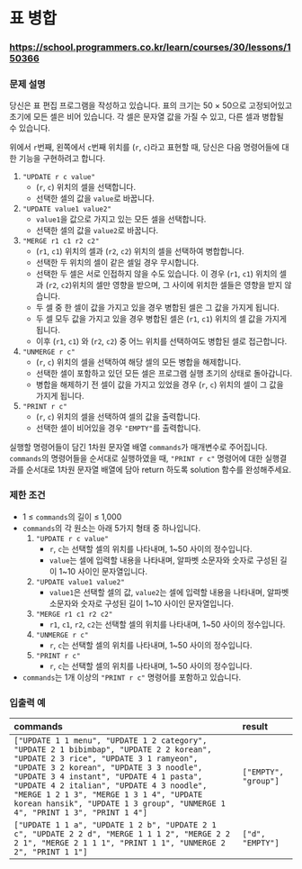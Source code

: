 # 표 병합

### https://school.programmers.co.kr/learn/courses/30/lessons/150366

### 문제 설명

당신은 표 편집 프로그램을 작성하고 있습니다.
표의 크기는 50 × 50으로 고정되어있고 초기에 모든 셀은 비어 있습니다.
각 셀은 문자열 값을 가질 수 있고, 다른 셀과 병합될 수 있습니다.

위에서 `r`번째, 왼쪽에서 `c`번째 위치를 (`r`, `c`)라고 표현할 때, 당신은 다음 명령어들에 대한 기능을 구현하려고 합니다.

1. `"UPDATE r c value"`
    - (`r`, `c`) 위치의 셀을 선택합니다.
    - 선택한 셀의 값을 `value`로 바꿉니다.
2. `"UPDATE value1 value2"`
    - `value1`을 값으로 가지고 있는 모든 셀을 선택합니다.
    - 선택한 셀의 값을 `value2`로 바꿉니다.
3. `"MERGE r1 c1 r2 c2"`
    - (`r1`, `c1`) 위치의 셀과 (`r2`, `c2`) 위치의 셀을 선택하여 병합합니다.
    - 선택한 두 위치의 셀이 같은 셀일 경우 무시합니다.
    - 선택한 두 셀은 서로 인접하지 않을 수도 있습니다. 이 경우 (`r1`, `c1`) 위치의 셀과 (`r2`, `c2`)위치의 셀만 영향을 받으며, 그 사이에 위치한 셀들은 영향을 받지 않습니다.
    - 두 셀 중 한 셀이 값을 가지고 있을 경우 병합된 셀은 그 값을 가지게 됩니다.
    - 두 셀 모두 값을 가지고 있을 경우 병합된 셀은 (`r1`, `c1`) 위치의 셀 값을 가지게 됩니다.
    - 이후 (`r1`, `c1`) 와 (`r2`, `c2`) 중 어느 위치를 선택하여도 병합된 셀로 접근합니다.
4. `"UNMERGE r c"`
    - (`r`, `c`) 위치의 셀을 선택하여 해당 셀의 모든 병합을 해제합니다.
    - 선택한 셀이 포함하고 있던 모든 셀은 프로그램 실행 초기의 상태로 돌아갑니다.
    - 병합을 해제하기 전 셀이 값을 가지고 있었을 경우 (`r`, `c`) 위치의 셀이 그 값을 가지게 됩니다.
5. `"PRINT r c"`
    - (`r`, `c`) 위치의 셀을 선택하여 셀의 값을 출력합니다.
    - 선택한 셀이 비어있을 경우 `"EMPTY"`를 출력합니다.

실행할 명령어들이 담긴 1차원 문자열 배열 `commands`가 매개변수로 주어집니다. `commands`의 명령어들을 순서대로 실행하였을 때, `"PRINT r c"` 명령어에 대한 실행결과를 순서대로 1차원 문자열 배열에 담아 return 하도록 solution 함수를 완성해주세요.

### 제한 조건

-   1 ≤ `commands`의 길이 ≤ 1,000
-   `commands`의 각 원소는 아래 5가지 형태 중 하나입니다.
    1. `"UPDATE r c value"`
        - `r`, `c`는 선택할 셀의 위치를 나타내며, 1~50 사이의 정수입니다.
        - `value`는 셀에 입력할 내용을 나타내며, 알파벳 소문자와 숫자로 구성된 길이 1~10 사이인 문자열입니다.
    2. `"UPDATE value1 value2"`
        - `value1`은 선택할 셀의 값, `value2`는 셀에 입력할 내용을 나타내며, 알파벳 소문자와 숫자로 구성된 길이 1~10 사이인 문자열입니다.
    3. `"MERGE r1 c1 r2 c2"`
        - `r1`, `c1`, `r2`, `c2`는 선택할 셀의 위치를 나타내며, 1~50 사이의 정수입니다.
    4. `"UNMERGE r c"`
        - `r`, `c`는 선택할 셀의 위치를 나타내며, 1~50 사이의 정수입니다.
    5. `"PRINT r c"`
        - `r`, `c`는 선택할 셀의 위치를 나타내며, 1~50 사이의 정수입니다.
-   `commands`는 1개 이상의 `"PRINT r c"` 명령어를 포함하고 있습니다.

### 입출력 예

| commands                                                                                                                                                                                                                                                                                                                                                                                | result               |
| :-------------------------------------------------------------------------------------------------------------------------------------------------------------------------------------------------------------------------------------------------------------------------------------------------------------------------------------------------------------------------------------- | :------------------- |
| `["UPDATE 1 1 menu", "UPDATE 1 2 category", "UPDATE 2 1 bibimbap", "UPDATE 2 2 korean", "UPDATE 2 3 rice", "UPDATE 3 1 ramyeon", "UPDATE 3 2 korean", "UPDATE 3 3 noodle", "UPDATE 3 4 instant", "UPDATE 4 1 pasta", "UPDATE 4 2 italian", "UPDATE 4 3 noodle", "MERGE 1 2 1 3", "MERGE 1 3 1 4", "UPDATE korean hansik", "UPDATE 1 3 group", "UNMERGE 1 4", "PRINT 1 3", "PRINT 1 4"]` | `["EMPTY", "group"]` |
| `["UPDATE 1 1 a", "UPDATE 1 2 b", "UPDATE 2 1 c", "UPDATE 2 2 d", "MERGE 1 1 1 2", "MERGE 2 2 2 1", "MERGE 2 1 1 1", "PRINT 1 1", "UNMERGE 2 2", "PRINT 1 1"]`                                                                                                                                                                                                                          | `["d", "EMPTY"]`     |
